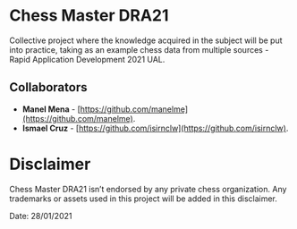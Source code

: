 # Chess Master DRA21
Collective project where the knowledge acquired in the subject will be put into practice, taking as an example chess data from multiple sources - Rapid Application Development 2021 UAL.

## Collaborators
* **Manel Mena** -  [https://github.com/manelme](https://github.com/manelme).
* **Ismael Cruz** -  [https://github.com/isirnclw](https://github.com/isirnclw).

# Disclaimer

Chess Master DRA21 isn’t endorsed by any private chess organization. Any trademarks or assets used in this project will be added in this disclaimer.

Date: 28/01/2021

